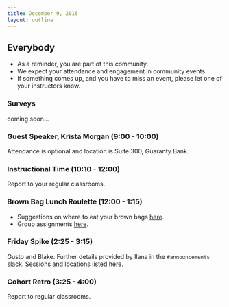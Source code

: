```yaml
---
title: December 9, 2016
layout: outline
---
```


## Everybody

- As a reminder, you are part of this community.
- We expect your attendance and engagement in community events.
- If something comes up, and you have to miss an event, please let one of your instructors know.

### Surveys
coming soon...

### Guest Speaker, Krista Morgan (9:00 - 10:00)
Attendance is optional and location is Suite 300, Guaranty Bank.  

### Instructional Time (10:10 - 12:00)
Report to your regular classrooms.

### Brown Bag Lunch Roulette (12:00 - 1:15)

* Suggestions on where to eat your brown bags [here](http://goo.gl/mHcSpv). 
* Group assignments [here](https://github.com/turingschool/interdisciplinary-planning/blob/master/groups/20161209.markdown).

### Friday Spike (2:25 - 3:15)
Gusto and Blake. Further details provided by Ilana in the `#announcements` slack. Sessions and locations listed [here](https://docs.google.com/spreadsheets/d/1K5JRLoSOHwv4SqE3B6uuXNFuZ9chn3Xop_9fpB9Wyh4/edit?usp=sharing).

### Cohort Retro (3:25 - 4:00)
Report to regular classrooms.
